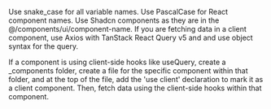 Use snake_case for all variable names.
Use PascalCase for React component names.
Use Shadcn components as they are in the @/components/ui/component-name.
If you are fetching data in a client component, use Axios with TanStack React Query v5 and and use object syntax for the query.

If a component is using client-side hooks like useQuery, create a \_components folder, create a file for the specific component within that folder, and at the top of the file, add the 'use client' declaration to mark it as a client component. Then, fetch data using the client-side hooks within that component.
